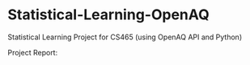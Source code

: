 # Statistical-Learning-OpenAQ
Statistical Learning Project for CS465 (using OpenAQ API and Python)

Project Report:
